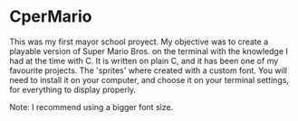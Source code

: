 # CperMario

This was my first mayor school proyect. My objective was to create a playable version of Super Mario Bros. on the terminal with the knowledge I had at the time with C. It is written on plain C, and it has been one of my favourite projects. The 'sprites' where created with a custom font. You will need to install it on your computer, and choose it on your terminal settings, for everything to display properly.

Note: I recommend using a bigger font size.
